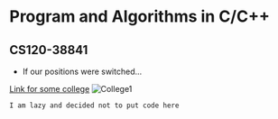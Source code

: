 # Program and Algorithms in C/C++
## CS120-38841

- If our positions were switched...

[Link for some college](https://www.avc.edu/)
![College1](https://img.freepik.com/premium-vector/campus-collage-university-education-logo-design-template_7492-59.jpg?w=2000)

```
I am lazy and decided not to put code here
```
